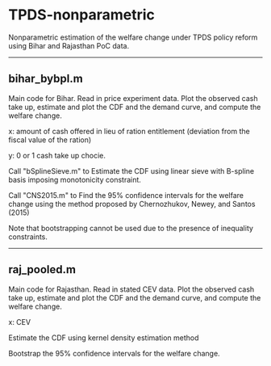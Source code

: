 # TPDS-nonparametric
Nonparametric estimation of the welfare change under TPDS policy reform using Bihar and Rajasthan PoC data.



-------------
bihar_bybpl.m
-------------

Main code for Bihar. Read in price experiment data. Plot the observed cash take up, estimate and plot the CDF and the demand curve, and compute the welfare change. 

x: amount of cash offered in lieu of ration entitlement (deviation from the fiscal value of the ration)

y: 0 or 1 cash take up chocie.
 
Call "bSplineSieve.m" to Estimate the CDF using linear sieve with B-spline basis imposing monotonicity constraint. 

Call "CNS2015.m" to Find the 95% confidence intervals for the welfare change using the method proposed by Chernozhukov, Newey, and Santos (2015)

Note that bootstrapping cannot be used due to the presence of inequality constraints.


-------------
raj_pooled.m
-------------
Main code for Rajasthan. Read in  stated CEV data. Plot the observed cash take up, estimate and plot the CDF and the demand curve, and compute the welfare change. 

x: CEV

Estimate the CDF using kernel density estimation method

Bootstrap the 95% confidence intervals for the welfare change. 


